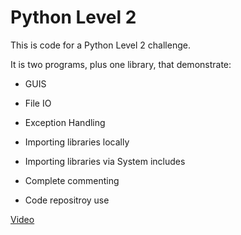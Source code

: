# Python Level 2

This is code for a Python Level 2 challenge.

It is two programs, plus one library, that demonstrate:

* GUIS

* File IO

* Exception Handling

* Importing libraries locally

* Importing libraries via System includes

* Complete commenting

* Code repositroy use

[Video](https://drive.google.com/a/oregonstate.edu/file/d/0B3u7w5dlfJRAMnQxYmkyZTVEcmM/view?usp=sharing)

